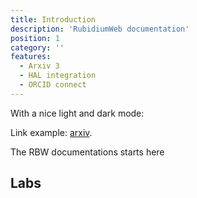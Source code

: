 ```yaml
---
title: Introduction
description: 'RubidiumWeb documentation'
position: 1
category: ''
features:
  - Arxiv 3
  - HAL integration
  - ORCID connect
---
```


<!-- <img src="/preview.png" class="light-img" width="1280" height="640" alt=""/>
<img src="/preview-dark.png" class="dark-img" width="1280" height="640" alt=""/> -->

<p class="flex items-center">With a nice light and dark mode:&nbsp;<app-color-switcher class="inline-flex ml-2"></app-color-switcher></p>



Link example: [arxiv](http://arxiv.org).

<alert type="success">

The RBW documentations starts here

</alert>

## Labs

<list :items="features"></list>


